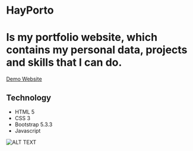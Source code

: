 # HayPorto
# Is my portfolio website, which contains my personal data, projects and skills that I can do.

[Demo Website](https://m-haykal.github.io/hayporto/) 

## Technology

- HTML 5
- CSS 3
- Bootstrap 5.3.3
- Javascript

![ALT TEXT](./public/assets/starlibraryweb/starlibraryweb.png)

